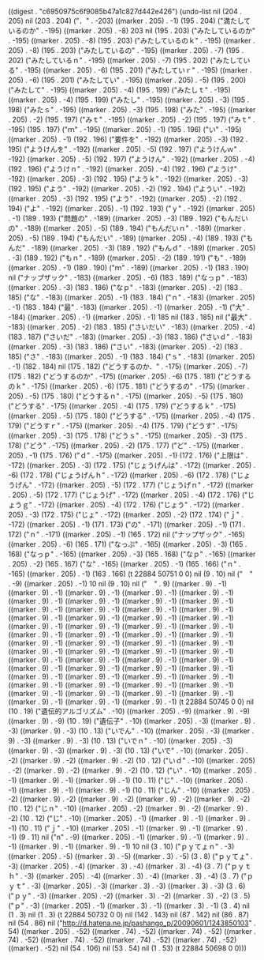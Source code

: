 
((digest . "c6950975c6f9085b47a1c827d442e426") (undo-list nil (204 . 205) nil (203 . 204) ("．" . -203) ((marker . 205) . -1) (195 . 204) ("満たしているのか" . -195) ((marker . 205) . -8) 203 nil (195 . 203) ("みたしているのか" . -195) ((marker . 205) . -8) (195 . 203) ("みたしているのｋ" . -195) ((marker . 205) . -8) (195 . 203) ("みたしているの" . -195) ((marker . 205) . -7) (195 . 202) ("みたしているｎ" . -195) ((marker . 205) . -7) (195 . 202) ("みたしている" . -195) ((marker . 205) . -6) (195 . 201) ("みたしていｒ" . -195) ((marker . 205) . -6) (195 . 201) ("みたしてい" . -195) ((marker . 205) . -5) (195 . 200) ("みたして" . -195) ((marker . 205) . -4) (195 . 199) ("みたしｔ" . -195) ((marker . 205) . -4) (195 . 199) ("みたし" . -195) ((marker . 205) . -3) (195 . 198) ("みたｓ" . -195) ((marker . 205) . -3) (195 . 198) ("みた" . -195) ((marker . 205) . -2) (195 . 197) ("みｔ" . -195) ((marker . 205) . -2) (195 . 197) ("みｔ" . -195) (195 . 197) ("ｍ" . -195) ((marker . 205) . -1) (195 . 196) ("い" . -195) ((marker . 205) . -1) (192 . 196) ("要件を" . -192) ((marker . 205) . -3) (192 . 195) ("ようけんを" . -192) ((marker . 205) . -5) (192 . 197) ("ようけんｗ" . -192) ((marker . 205) . -5) (192 . 197) ("ようけん" . -192) ((marker . 205) . -4) (192 . 196) ("ようけｎ" . -192) ((marker . 205) . -4) (192 . 196) ("ようけ" . -192) ((marker . 205) . -3) (192 . 195) ("ようｋ" . -192) ((marker . 205) . -3) (192 . 195) ("よう" . -192) ((marker . 205) . -2) (192 . 194) ("ようい" . -192) ((marker . 205) . -3) (192 . 195) ("よう" . -192) ((marker . 205) . -2) (192 . 194) ("よ" . -192) ((marker . 205) . -1) (192 . 193) ("ｙ" . -192) ((marker . 205) . -1) (189 . 193) ("問題の" . -189) ((marker . 205) . -3) (189 . 192) ("もんだいの" . -189) ((marker . 205) . -5) (189 . 194) ("もんだいｎ" . -189) ((marker . 205) . -5) (189 . 194) ("もんだい" . -189) ((marker . 205) . -4) (189 . 193) ("もんだ" . -189) ((marker . 205) . -3) (189 . 192) ("もんｄ" . -189) ((marker . 205) . -3) (189 . 192) ("もｎ" . -189) ((marker . 205) . -2) (189 . 191) ("も" . -189) ((marker . 205) . -1) (189 . 190) ("ｍ" . -189) ((marker . 205) . -1) (183 . 190) nil ("ナップザック" . -183) ((marker . 205) . -6) (183 . 189) ("なっｐ" . -183) ((marker . 205) . -3) (183 . 186) ("なｐ" . -183) ((marker . 205) . -2) (183 . 185) ("な" . -183) ((marker . 205) . -1) (183 . 184) ("ｎ" . -183) ((marker . 205) . -1) (183 . 184) ("最" . -183) ((marker . 205) . -1) ((marker . 205) . -1) ("大" . -184) ((marker . 205) . -1) ((marker . 205) . -1) 185 nil (183 . 185) nil ("最大" . -183) ((marker . 205) . -2) (183 . 185) ("さいだい" . -183) ((marker . 205) . -4) (183 . 187) ("さいだ" . -183) ((marker . 205) . -3) (183 . 186) ("さいｄ" . -183) ((marker . 205) . -3) (183 . 186) ("さい" . -183) ((marker . 205) . -2) (183 . 185) ("さ" . -183) ((marker . 205) . -1) (183 . 184) ("ｓ" . -183) ((marker . 205) . -1) (182 . 184) nil (175 . 182) ("どうするのか．" . -175) ((marker . 205) . -7) (175 . 182) ("どうするのか" . -175) ((marker . 205) . -6) (175 . 181) ("どうするのｋ" . -175) ((marker . 205) . -6) (175 . 181) ("どうするの" . -175) ((marker . 205) . -5) (175 . 180) ("どうするｎ" . -175) ((marker . 205) . -5) (175 . 180) ("どうする" . -175) ((marker . 205) . -4) (175 . 179) ("どうするｋ" . -175) ((marker . 205) . -5) (175 . 180) ("どうする" . -175) ((marker . 205) . -4) (175 . 179) ("どうすｒ" . -175) ((marker . 205) . -4) (175 . 179) ("どうす" . -175) ((marker . 205) . -3) (175 . 178) ("どうｓ" . -175) ((marker . 205) . -3) (175 . 178) ("どう" . -175) ((marker . 205) . -2) (175 . 177) ("ど" . -175) ((marker . 205) . -1) (175 . 176) ("ｄ" . -175) ((marker . 205) . -1) (172 . 176) ("上限は" . -172) ((marker . 205) . -3) (172 . 175) ("じょうげんは" . -172) ((marker . 205) . -6) (172 . 178) ("じょうげんｈ" . -172) ((marker . 205) . -6) (172 . 178) ("じょうげん" . -172) ((marker . 205) . -5) (172 . 177) ("じょうげｎ" . -172) ((marker . 205) . -5) (172 . 177) ("じょうげ" . -172) ((marker . 205) . -4) (172 . 176) ("じょうｇ" . -172) ((marker . 205) . -4) (172 . 176) ("じょう" . -172) ((marker . 205) . -3) (172 . 175) ("じょ" . -172) ((marker . 205) . -2) (172 . 174) ("ｊ" . -172) ((marker . 205) . -1) (171 . 173) ("の" . -171) ((marker . 205) . -1) (171 . 172) ("ｎ" . -171) ((marker . 205) . -1) (165 . 172) nil ("ナップザック" . -165) ((marker . 205) . -6) (165 . 171) ("なっぷ" . -165) ((marker . 205) . -3) (165 . 168) ("なっｐ" . -165) ((marker . 205) . -3) (165 . 168) ("なｐ" . -165) ((marker . 205) . -2) (165 . 167) ("な" . -165) ((marker . 205) . -1) (165 . 166) ("ｎ" . -165) ((marker . 205) . -1) (163 . 166) (t 22884 50751 0 0) nil (9 . 10) nil ("　" . -9) ((marker . 205) . -1) 10 nil (9 . 10) nil ("　" . 9) ((marker . 9) . -1) ((marker . 9) . -1) ((marker . 9) . -1) ((marker . 9) . -1) ((marker . 9) . -1) ((marker . 9) . -1) ((marker . 9) . -1) ((marker . 9) . -1) ((marker . 9) . -1) ((marker . 9) . -1) ((marker . 9) . -1) ((marker . 9) . -1) ((marker . 9) . -1) ((marker . 9) . -1) ((marker . 9) . -1) ((marker . 9) . -1) ((marker . 9) . -1) ((marker . 9) . -1) ((marker . 9) . -1) ((marker . 9) . -1) ((marker . 9) . -1) ((marker . 9) . -1) ((marker . 9) . -1) ((marker . 9) . -1) ((marker . 9) . -1) ((marker . 9) . -1) ((marker . 9) . -1) ((marker . 9) . -1) ((marker . 9) . -1) ((marker . 9) . -1) ((marker . 9) . -1) ((marker . 9) . -1) ((marker . 9) . -1) ((marker . 9) . -1) ((marker . 9) . -1) ((marker . 9) . -1) ((marker . 9) . -1) ((marker . 9) . -1) ((marker . 9) . -1) ((marker . 9) . -1) ((marker . 9) . -1) ((marker . 9) . -1) ((marker . 9) . -1) ((marker . 9) . -1) ((marker . 9) . -1) ((marker . 9) . -1) ((marker . 9) . -1) ((marker . 9) . -1) ((marker . 9) . -1) ((marker . 9) . -1) ((marker . 9) . -1) ((marker . 9) . -1) ((marker . 9) . -1) ((marker . 9) . -1) ((marker . 9) . -1) ((marker . 9) . -1) (t 22884 50745 0 0) nil (10 . 19) ("遺伝的アルゴリズム" . -10) ((marker . 205) . -9) ((marker . 9) . -9) ((marker . 9) . -9) (10 . 19) ("遺伝子" . -10) ((marker . 205) . -3) ((marker . 9) . -3) ((marker . 9) . -3) (10 . 13) ("いでん" . -10) ((marker . 205) . -3) ((marker . 9) . -3) ((marker . 9) . -3) (10 . 13) ("いでｎ" . -10) ((marker . 205) . -3) ((marker . 9) . -3) ((marker . 9) . -3) (10 . 13) ("いで" . -10) ((marker . 205) . -2) ((marker . 9) . -2) ((marker . 9) . -2) (10 . 12) ("いｄ" . -10) ((marker . 205) . -2) ((marker . 9) . -2) ((marker . 9) . -2) (10 . 12) ("い" . -10) ((marker . 205) . -1) ((marker . 9) . -1) ((marker . 9) . -1) (10 . 11) ("じ" . -10) ((marker . 205) . -1) ((marker . 9) . -1) ((marker . 9) . -1) (10 . 11) ("じん" . -10) ((marker . 205) . -2) ((marker . 9) . -2) ((marker . 9) . -2) ((marker . 9) . -2) ((marker . 9) . -2) (10 . 12) ("じｎ" . -10) ((marker . 205) . -2) ((marker . 9) . -2) ((marker . 9) . -2) (10 . 12) ("じ" . -10) ((marker . 205) . -1) ((marker . 9) . -1) ((marker . 9) . -1) (10 . 11) ("ｊ" . -10) ((marker . 205) . -1) ((marker . 9) . -1) ((marker . 9) . -1) (9 . 11) nil ("n" . -9) ((marker . 205) . -1) ((marker . 9) . -1) ((marker . 9) . -1) ((marker . 9) . -1) ((marker . 9) . -1) 10 nil (3 . 10) ("ｐｙてょｎ" . -3) ((marker . 205) . -5) ((marker . 3) . -5) ((marker . 3) . -5) (3 . 8) ("ｐｙてょ" . -3) ((marker . 205) . -4) ((marker . 3) . -4) ((marker . 3) . -4) (3 . 7) ("ｐｙｔｈ" . -3) ((marker . 205) . -4) ((marker . 3) . -4) ((marker . 3) . -4) (3 . 7) ("ｐｙｔ" . -3) ((marker . 205) . -3) ((marker . 3) . -3) ((marker . 3) . -3) (3 . 6) ("ｐｙ" . -3) ((marker . 205) . -2) ((marker . 3) . -2) ((marker . 3) . -2) (3 . 5) ("ｐ" . -3) ((marker . 205) . -1) ((marker . 3) . -1) ((marker . 3) . -1) (3 . 4) nil (1 . 3) nil (1 . 3) (t 22884 50732 0 0) nil (142 . 143) nil (87 . 142) nil (86 . 87) nil (54 . 86) nil ("http://d.hatena.ne.jp/pashango_p/20090601/1243850103" . 54) ((marker . 205) . -52) ((marker . 74) . -52) ((marker . 74) . -52) ((marker . 74) . -52) ((marker . 74) . -52) ((marker . 74) . -52) ((marker . 74) . -52) ((marker) . -52) nil (54 . 106) nil (53 . 54) nil (1 . 53) (t 22884 50698 0 0)))
